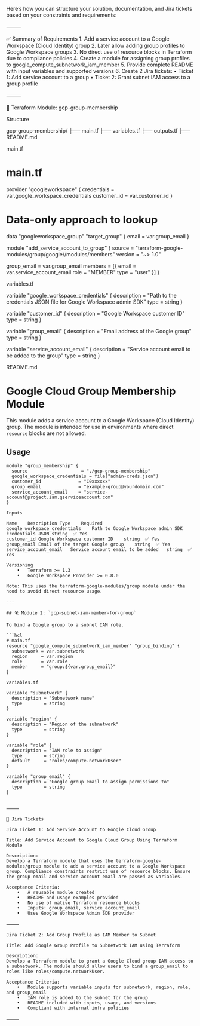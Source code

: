 Here’s how you can structure your solution, documentation, and Jira tickets based on your constraints and requirements:

⸻

✅ Summary of Requirements
	1.	Add a service account to a Google Workspace (Cloud Identity) group
	2.	Later allow adding group profiles to Google Workspace groups
	3.	No direct use of resource blocks in Terraform due to compliance policies
	4.	Create a module for assigning group profiles to google_compute_subnetwork_iam_member
	5.	Provide complete README with input variables and supported versions
	6.	Create 2 Jira tickets:
	•	Ticket 1: Add service account to a group
	•	Ticket 2: Grant subnet IAM access to a group profile

⸻

📁 Terraform Module: gcp-group-membership

Structure

gcp-group-membership/
├── main.tf
├── variables.tf
├── outputs.tf
├── README.md

main.tf

# main.tf
provider "googleworkspace" {
  credentials = var.google_workspace_credentials
  customer_id = var.customer_id
}

# Data-only approach to lookup
data "googleworkspace_group" "target_group" {
  email = var.group_email
}

module "add_service_account_to_group" {
  source  = "terraform-google-modules/group/google//modules/members"
  version = "~> 1.0"

  group_email = var.group_email
  members = [{
    email = var.service_account_email
    role  = "MEMBER"
    type  = "user"
  }]
}

variables.tf

variable "google_workspace_credentials" {
  description = "Path to the credentials JSON file for Google Workspace admin SDK"
  type        = string
}

variable "customer_id" {
  description = "Google Workspace customer ID"
  type        = string
}

variable "group_email" {
  description = "Email address of the Google group"
  type        = string
}

variable "service_account_email" {
  description = "Service account email to be added to the group"
  type        = string
}

README.md

# Google Cloud Group Membership Module

This module adds a service account to a Google Workspace (Cloud Identity) group. The module is intended for use in environments where direct `resource` blocks are not allowed.

## Usage

```hcl
module "group_membership" {
  source                    = "./gcp-group-membership"
  google_workspace_credentials = file("admin-creds.json")
  customer_id              = "C0xxxxxx"
  group_email              = "example-group@yourdomain.com"
  service_account_email    = "service-account@project.iam.gserviceaccount.com"
}

Inputs

Name	Description	Type	Required
google_workspace_credentials	Path to Google Workspace admin SDK credentials JSON	string	✅ Yes
customer_id	Google Workspace customer ID	string	✅ Yes
group_email	Email of the target Google group	string	✅ Yes
service_account_email	Service account email to be added	string	✅ Yes

Versioning
	•	Terraform >= 1.3
	•	Google Workspace Provider >= 0.8.0

Note: This uses the terraform-google-modules/group module under the hood to avoid direct resource usage.

---

## 🛠 Module 2: `gcp-subnet-iam-member-for-group`

To bind a Google group to a subnet IAM role.

```hcl
# main.tf
resource "google_compute_subnetwork_iam_member" "group_binding" {
  subnetwork = var.subnetwork
  region     = var.region
  role       = var.role
  member     = "group:${var.group_email}"
}

variables.tf

variable "subnetwork" {
  description = "Subnetwork name"
  type        = string
}

variable "region" {
  description = "Region of the subnetwork"
  type        = string
}

variable "role" {
  description = "IAM role to assign"
  type        = string
  default     = "roles/compute.networkUser"
}

variable "group_email" {
  description = "Google group email to assign permissions to"
  type        = string
}


⸻

📝 Jira Tickets

Jira Ticket 1: Add Service Account to Google Cloud Group

Title: Add Service Account to Google Cloud Group Using Terraform Module

Description:
Develop a Terraform module that uses the terraform-google-modules/group module to add a service account to a Google Workspace group. Compliance constraints restrict use of resource blocks. Ensure the group email and service account email are passed as variables.

Acceptance Criteria:
	•	A reusable module created
	•	README and usage examples provided
	•	No use of native Terraform resource blocks
	•	Inputs: group_email, service_account_email
	•	Uses Google Workspace Admin SDK provider

⸻

Jira Ticket 2: Add Group Profile as IAM Member to Subnet

Title: Add Google Group Profile to Subnetwork IAM using Terraform

Description:
Develop a Terraform module to grant a Google Cloud group IAM access to a subnetwork. The module should allow users to bind a group_email to roles like roles/compute.networkUser.

Acceptance Criteria:
	•	Module supports variable inputs for subnetwork, region, role, and group_email
	•	IAM role is added to the subnet for the group
	•	README included with inputs, usage, and versions
	•	Compliant with internal infra policies

⸻

